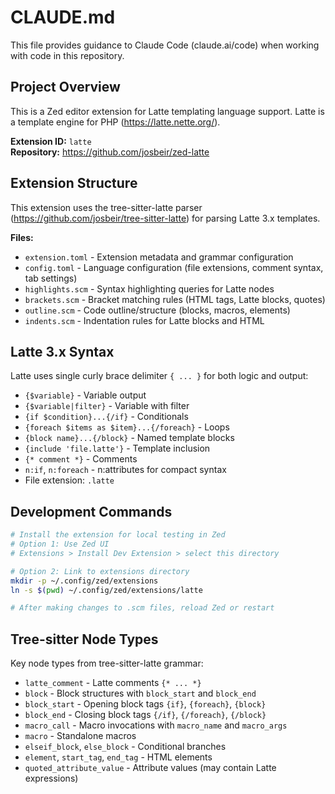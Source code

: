 # CLAUDE.md

This file provides guidance to Claude Code (claude.ai/code) when working with code in this repository.

## Project Overview

This is a Zed editor extension for Latte templating language support. Latte is a template engine for PHP (https://latte.nette.org/).

**Extension ID:** `latte`  
**Repository:** https://github.com/josbeir/zed-latte

## Extension Structure

This extension uses the tree-sitter-latte parser (https://github.com/josbeir/tree-sitter-latte) for parsing Latte 3.x templates.

**Files:**
- `extension.toml` - Extension metadata and grammar configuration
- `config.toml` - Language configuration (file extensions, comment syntax, tab settings)
- `highlights.scm` - Syntax highlighting queries for Latte nodes
- `brackets.scm` - Bracket matching rules (HTML tags, Latte blocks, quotes)
- `outline.scm` - Code outline/structure (blocks, macros, elements)
- `indents.scm` - Indentation rules for Latte blocks and HTML

## Latte 3.x Syntax

Latte uses single curly brace delimiter `{ ... }` for both logic and output:
- `{$variable}` - Variable output
- `{$variable|filter}` - Variable with filter
- `{if $condition}...{/if}` - Conditionals
- `{foreach $items as $item}...{/foreach}` - Loops
- `{block name}...{/block}` - Named template blocks
- `{include 'file.latte'}` - Template inclusion
- `{* comment *}` - Comments
- `n:if`, `n:foreach` - n:attributes for compact syntax
- File extension: `.latte`

## Development Commands

```bash
# Install the extension for local testing in Zed
# Option 1: Use Zed UI
# Extensions > Install Dev Extension > select this directory

# Option 2: Link to extensions directory
mkdir -p ~/.config/zed/extensions
ln -s $(pwd) ~/.config/zed/extensions/latte

# After making changes to .scm files, reload Zed or restart
```

## Tree-sitter Node Types

Key node types from tree-sitter-latte grammar:
- `latte_comment` - Latte comments `{* ... *}`
- `block` - Block structures with `block_start` and `block_end`
- `block_start` - Opening block tags `{if}`, `{foreach}`, `{block}`
- `block_end` - Closing block tags `{/if}`, `{/foreach}`, `{/block}`
- `macro_call` - Macro invocations with `macro_name` and `macro_args`
- `macro` - Standalone macros
- `elseif_block`, `else_block` - Conditional branches
- `element`, `start_tag`, `end_tag` - HTML elements
- `quoted_attribute_value` - Attribute values (may contain Latte expressions)
